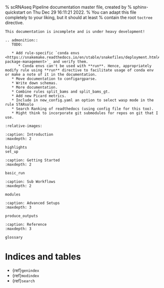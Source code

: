 % scRNAseq Pipeline documentation master file, created by
% sphinx-quickstart on Thu Dec 29 16:11:21 2022.
% You can adapt this file completely to your liking, but it should at least
% contain the root `toctree` directive.

```{warning}
This documentation is incomplete and is under heavy development!
```

```{eval-rst}
.. admonition::
   TODO:

   * Add rule-specific `conda envs <https://snakemake.readthedocs.io/en/stable/snakefiles/deployment.html#integrated-package-management>`_ and verify them.
      * Conda envs can't be used with **run**. Hence, appropriately modify rule using **run** directive to facilitate usage of conda env or make a note of it in the documentation.
   * Move documentation to configargparse.
   * Write down schemas.
   * More documentation.
   * Combine rules split_bams and split_bams_gt.
   * Add new Picard metrics.
   * Include in new_config.yaml an option to select wasp mode in the rule STARsolo
   * Search Ranking of readthedocs (using config file for this too).
   * Might think to incorporate git submodules for repos on git that I use.

```

```{include} ../../README.md
:relative-images:
```

```{toctree}
:caption: Introduction
:maxdepth: 2

highlights
set_up
```

```{toctree}
:caption: Getting Started
:maxdepth: 2

basic_run
```

```{toctree}
:caption: Sub Workflows
:maxdepth: 2

modules
```

```{toctree}
:caption: Advanced Setups
:maxdepth: 3

produce_outputs
```

```{toctree}
:caption: Reference
:maxdepth: 3

glossary
```

# Indices and tables

- {ref}`genindex`
- {ref}`modindex`
- {ref}`search`
